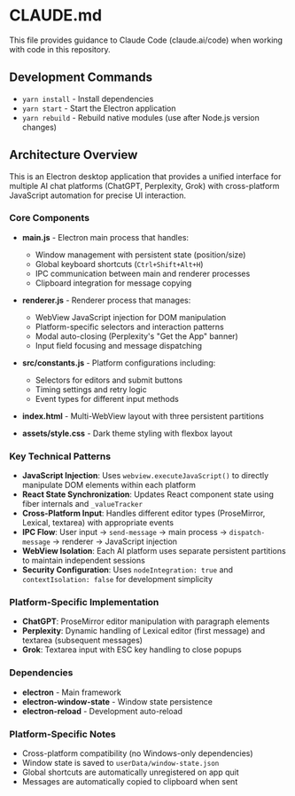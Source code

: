 # CLAUDE.md

This file provides guidance to Claude Code (claude.ai/code) when working with code in this repository.

## Development Commands

- `yarn install` - Install dependencies
- `yarn start` - Start the Electron application
- `yarn rebuild` - Rebuild native modules (use after Node.js version changes)

## Architecture Overview

This is an Electron desktop application that provides a unified interface for multiple AI chat platforms (ChatGPT, Perplexity, Grok) with cross-platform JavaScript automation for precise UI interaction.

### Core Components

- **main.js** - Electron main process that handles:
  - Window management with persistent state (position/size)
  - Global keyboard shortcuts (`Ctrl+Shift+Alt+H`)
  - IPC communication between main and renderer processes
  - Clipboard integration for message copying

- **renderer.js** - Renderer process that manages:
  - WebView JavaScript injection for DOM manipulation
  - Platform-specific selectors and interaction patterns
  - Modal auto-closing (Perplexity's "Get the App" banner)
  - Input field focusing and message dispatching

- **src/constants.js** - Platform configurations including:
  - Selectors for editors and submit buttons
  - Timing settings and retry logic
  - Event types for different input methods

- **index.html** - Multi-WebView layout with three persistent partitions
- **assets/style.css** - Dark theme styling with flexbox layout

### Key Technical Patterns

- **JavaScript Injection**: Uses `webview.executeJavaScript()` to directly manipulate DOM elements within each platform
- **React State Synchronization**: Updates React component state using fiber internals and `_valueTracker`
- **Cross-Platform Input**: Handles different editor types (ProseMirror, Lexical, textarea) with appropriate events
- **IPC Flow**: User input → `send-message` → main process → `dispatch-message` → renderer → JavaScript injection
- **WebView Isolation**: Each AI platform uses separate persistent partitions to maintain independent sessions
- **Security Configuration**: Uses `nodeIntegration: true` and `contextIsolation: false` for development simplicity

### Platform-Specific Implementation

- **ChatGPT**: ProseMirror editor manipulation with paragraph elements
- **Perplexity**: Dynamic handling of Lexical editor (first message) and textarea (subsequent messages)
- **Grok**: Textarea input with ESC key handling to close popups

### Dependencies

- **electron** - Main framework
- **electron-window-state** - Window state persistence
- **electron-reload** - Development auto-reload

### Platform-Specific Notes

- Cross-platform compatibility (no Windows-only dependencies)
- Window state is saved to `userData/window-state.json`
- Global shortcuts are automatically unregistered on app quit
- Messages are automatically copied to clipboard when sent